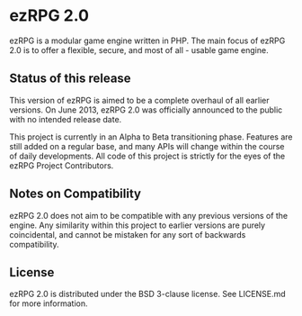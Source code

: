 ezRPG 2.0
===========

ezRPG is a modular game engine written in PHP. 
The main focus of ezRPG 2.0 is to offer a flexible, secure, and most of all - usable game engine.


Status of this release
-----------
This version of ezRPG is aimed to be a complete overhaul of all earlier versions. 
On June 2013, ezRPG 2.0 was officially announced to the public with no intended release date.

This project is currently in an Alpha to Beta transitioning phase. Features are still added on a regular base, and many APIs will change within the course of daily developments. 
All code of this project is strictly for the eyes of the ezRPG Project Contributors.


Notes on Compatibility
-----------
ezRPG 2.0 does not aim to be compatible with any previous versions of the engine. 
Any similarity within this project to earlier versions are purely coincidental, and cannot be mistaken for any sort of backwards compatibility.


License
-----------
ezRPG 2.0 is distributed under the BSD 3-clause license.
See LICENSE.md for more information.
